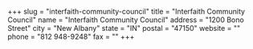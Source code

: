 +++
slug = "interfaith-community-council"
title = "Interfaith Community Council"
name = "Interfaith Community Council"
address = "1200 Bono Street"
city = "New Albany"
state = "IN"
postal = "47150"
website = ""
phone = "812 948-9248"
fax = ""
+++
